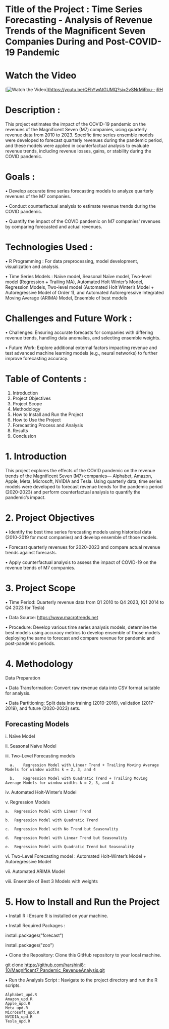 # Title of the Project : Time Series Forecasting - Analysis of  Revenue Trends of the Magnificent Seven Companies During and Post-COVID-19 Pandemic

# Watch the Video



[![Watch the Video](https://img.youtube.com/vi/QFhYwAtGUMQ/0.jpg)](https://youtu.be/QFhYwAtGUMQ?si=2vSNrMiRcu--jRH

# Description : 
This project estimates the impact of the COVID-19 pandemic on the revenues of the Magnificent Seven (M7) companies, using quarterly revenue data from 2010 to 2023. Specific time series ensemble models were developed to forecast quarterly revenues during the pandemic period, and these models were applied in counterfactual analysis to evaluate revenue trends, including revenue losses, gains, or stability during the COVID pandemic.

# Goals :
•	 Develop accurate time series forecasting models to analyze quarterly revenues of the M7 companies.

•	 Conduct counterfactual analysis to estimate revenue trends during the COVID pandemic.

•	 Quantify the impact of the COVID pandemic on M7 companies' revenues by comparing forecasted and actual revenues.

# Technologies Used :
•	R Programming : For data preprocessing, model development, visualization and analysis.

•	Time Series Models : Naïve model, Seasonal Naïve model, Two-level model (Regression + Trailing MA), Automated Holt Winter’s Model, Regression Models, Two-level model (Automated Holt Winter’s Model + Autoregressive Model of Order 1), and Automated Autoregressive Integrated Moving Average (ARIMA) Model, Ensemble of best models

# Challenges and Future Work :
•	Challenges: Ensuring accurate forecasts for companies with differing revenue trends, handling data anomalies, and selecting ensemble weights.

•	Future Work: Explore additional external factors impacting revenue and test advanced machine learning models (e.g., neural networks) to further improve forecasting accuracy.

# Table of Contents :
1.	Introduction
2.	Project Objectives
3.	Project Scope
4.	Methodology
5.	How to Install and Run the Project
6.	How to Use the Project
7.	Forecasting Process and Analysis
8.	Results
9.	Conclusion

# 1.	Introduction
This project explores the effects of the COVID pandemic on the revenue trends of the Magnificent Seven (M7) companies— Alphabet, Amazon, Apple, Meta, Microsoft, NVIDIA and Tesla. Using quarterly data, time series models were developed to forecast revenue trends for the pandemic period (2020-2023) and perform counterfactual analysis to quantify the pandemic’s impact.

# 2.	Project Objectives
•	Identify the best time series forecasting models using historical data (2010-2019 for most companies) and develop ensemble of those models.

•	Forecast quarterly revenues for 2020-2023 and compare actual revenue trends against forecasts.

•	Apply counterfactual analysis to assess the impact of COVID-19 on the revenue trends of M7 companies.


# 3.	Project Scope
•	Time Period: Quarterly revenue data from Q1 2010 to Q4 2023,  (Q1 2014 to Q4 2023 for Tesla)

•	Data Source: https://www.macrotrends.net

•	Procedure: Develop various time series analysis models, determine the best models using accuracy metrics to develop ensemble of those models deploying the same to forecast and compare revenue for pandemic and post-pandemic periods.

# 4.	Methodology
Data Preparation

•	Data Transformation: Convert raw revenue data into CSV format suitable for analysis.

•	Data Partitioning: Split data into training (2010-2016), validation (2017-2019), and future (2020-2023) sets.

## Forecasting Models
i.	Naïve Model

ii.	Seasonal Naïve Model

iii.	Two-Level Forecasting models

      a.	Regression Model with Linear Trend + Trailing Moving Average Models for window widths k = 2, 3, and 4
      
      b.	Regression Model with Quadratic Trend + Trailing Moving Average Models for window widths k = 2, 3, and 4
      
iv.	Automated Holt-Winter’s Model

v.	Regression Models

    a.	Regression Model with Linear Trend
    
    b.	Regression Model with Quadratic Trend
    
    c.	Regression Model with No Trend but Seasonality
    
    d.	Regression Model with Linear Trend but Seasonality
    
    e.	Regression Model with Quadratic Trend but Seasonality
    
vi.	Two-Level Forecasting model : Automated Holt-Winter’s Model + Autoregressive Model

vii.	Automated ARIMA Model

viii.	Ensemble of Best 3 Models with weights

# 5.	How to Install and Run the Project
•	Install R : Ensure R is installed on your machine.

•	Install Required Packages : 

install.packages("forecast") 

install.packages("zoo") 

•	Clone the Repository: Clone this GitHub repository to your local machine.

git clone https://github.com/harshini8-10/Magnificent7_Pandemic_RevenueAnalysis.git

•	Run the Analysis Script : Navigate to the project directory and run the R scripts.

    Alphabet_upd.R
    Amazon_upd.R
    Apple_upd.R
    Meta_upd.R
    Microsoft_upd.R
    NVIDIA_upd.R
    Tesla_upd.R




